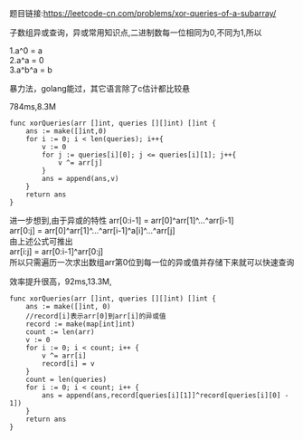 题目链接:<https://leetcode-cn.com/problems/xor-queries-of-a-subarray/>  

子数组异或查询，异或常用知识点,二进制数每一位相同为0,不同为1,所以  

1.a^0 = a  
2.a^a = 0  
3.a^b^a = b  

暴力法，golang能过，其它语言除了c估计都比较悬  

784ms,8.3M
```
func xorQueries(arr []int, queries [][]int) []int {
	ans := make([]int,0)
	for i := 0; i < len(queries); i++{
		v := 0
		for j := queries[i][0]; j <= queries[i][1]; j++{
			v ^= arr[j]
		}
		ans = append(ans,v)
	}
	return ans
}
```

进一步想到,由于异或的特性
arr[0:i-1] = arr[0]^arr[1]^...^arr[i-1]  
arr[0:j] = arr[0]^arr[1]^...^arr[i-1]^a[i]^...^arr[j]  
由上述公式可推出  
arr[i:j] = arr[0:i-1]^arr[0:j]  
所以只需遍历一次求出数组arr第0位到每一位的异或值并存储下来就可以快速查询  

效率提升很高，92ms,13.3M,
```
func xorQueries(arr []int, queries [][]int) []int {
	ans := make([]int, 0)
	//record[i]表示arr[0]到arr[i]的异或值
	record := make(map[int]int)
	count := len(arr)
	v := 0
	for i := 0; i < count; i++ {
		v ^= arr[i]
		record[i] = v
	}
	count = len(queries)
	for i := 0; i < count; i++ {
		ans = append(ans,record[queries[i][1]]^record[queries[i][0] - 1])
	}
	return ans
}
```
